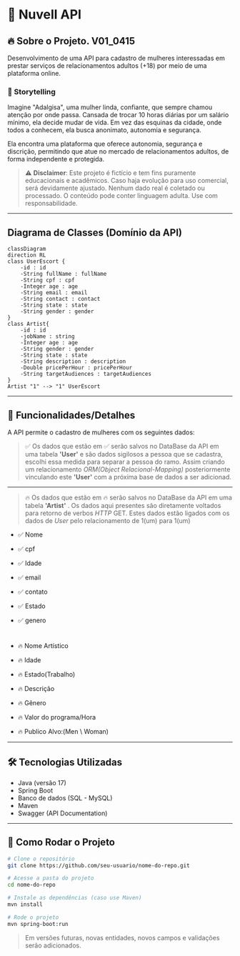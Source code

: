 # 💋 Nuvell API

## 🔥 Sobre o Projeto. V01_0415

Desenvolvimento de uma API para cadastro de mulheres interessadas em prestar serviços de relacionamentos adultos (+18) por meio de uma plataforma online.

### 📖 Storytelling

Imagine "Adalgisa", uma mulher linda, confiante, que sempre chamou atenção por onde passa. Cansada de trocar 10 horas diárias por um salário mínimo, ela decide mudar de vida. Em vez das esquinas da cidade, onde todos a conhecem, ela busca anonimato, autonomia e segurança.

Ela encontra uma plataforma que oferece autonomia, segurança e discrição, permitindo que atue no mercado de relacionamentos adultos, de forma independente e protegida.

> ⚠️ **Disclaimer**: Este projeto é fictício e tem fins puramente educacionais e acadêmicos.  Caso haja evolução para uso comercial, será devidamente ajustado. Nenhum dado real é coletado ou processado. O conteúdo pode conter linguagem adulta. Use com responsabilidade.

---

## Diagrama de Classes (Domínio da API)
```mermaid 
classDiagram
direction RL
class UserEscort {
    -id : id
    -String fullName : fullName
    -String cpf : cpf
    -Integer age : age
    -String email : email
    -String contact : contact
    -String state : state
    -String gender : gender
}
class Artist{
    -id : id
    -jobName : string
    -Integer age : age
    -String gender : gender
    -String state : state
    -String description : description
    -Double pricePerHour : pricePerHour
    -String targetAudiences : targetAudiences
}
Artist "1" --> "1" UserEscort
```
---

## 🧠 Funcionalidades/Detalhes

A API permite o cadastro de mulheres com os seguintes dados:
> ✅ Os dados que estão em ✅ serão salvos no DataBase da API em uma tabela **'User'** e são dados sigilosos a pessoa que se cadastra, escolhi essa medida para separar a pessoa do ramo. Assim criando um relacionamento *ORM(Object Relacional-Mapping)* posteriormente vinculando este **'User'** com a próxima base de dados a ser adicionad.
---
> 🔥 Os dados que estão em 🔥 serão salvos no DataBase da API em uma tabela **'Artist'** . Os dados aqui presentes são diretamente voltados para retorno de verbos *HTTP* GET. Estes dados estão ligados com os dados de *User* pelo relacionamento de 1(um) para 1(um)

- ✅ Nome
- ✅ cpf
- ✅ Idade
- ✅ email
- ✅ contato
- ✅ Estado
- ✅ genero

    #
- 🔥 Nome Artístico 
- 🔥 Idade
- 🔥 Estado(Trabalho)
- 🔥 Descrição
- 🔥 Gênero
- 🔥 Valor do programa/Hora
- 🔥 Publico Alvo:(Men \ Woman)
---

## 🛠️ Tecnologias Utilizadas

- Java (versão 17)
- Spring Boot 
- Banco de dados (SQL - MySQL)
- Maven
- Swagger (API Documentation)

---

## 🚀 Como Rodar o Projeto

```bash
# Clone o repositório
git clone https://github.com/seu-usuario/nome-do-repo.git

# Acesse a pasta do projeto
cd nome-do-repo

# Instale as dependências (caso use Maven)
mvn install

# Rode o projeto
mvn spring-boot:run
```

> Em versões futuras, novas entidades, novos campos e validações serão adicionados.
